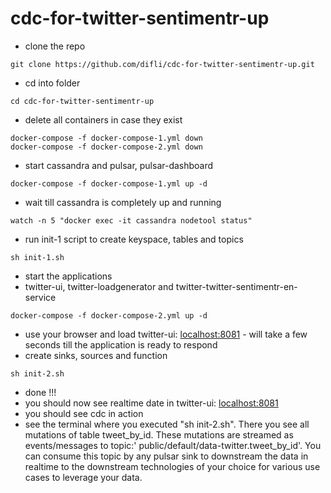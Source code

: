 # cdc-for-twitter-sentimentr-up
- clone the repo
```
git clone https://github.com/difli/cdc-for-twitter-sentimentr-up.git
```
- cd into folder
```
cd cdc-for-twitter-sentimentr-up
```
- delete all containers in case they exist
```
docker-compose -f docker-compose-1.yml down
docker-compose -f docker-compose-2.yml down
```
- start cassandra and pulsar, pulsar-dashboard
```
docker-compose -f docker-compose-1.yml up -d
```
- wait till cassandra is completely up and running
```
watch -n 5 "docker exec -it cassandra nodetool status"
```
- run init-1 script to create keyspace, tables and topics
```
sh init-1.sh
```
- start the applications
- twitter-ui, twitter-loadgenerator and twitter-twitter-sentimentr-en-service
```
docker-compose -f docker-compose-2.yml up -d
```
- use your browser and load twitter-ui: [localhost:8081](http://localhost:8081) - will take a few seconds till the application is ready to respond
- create sinks, sources and function
```
sh init-2.sh
```
- done !!!
- you should now see realtime date in twitter-ui: [localhost:8081](http://localhost:8081)
- you should see cdc in action
- see the terminal where you executed "sh init-2.sh". There you see all mutations of table tweet_by_id. These mutations are streamed as events/messages to topic:' public/default/data-twitter.tweet_by_id'. You can consume this topic by any pulsar sink to downstream the data in realtime to the downstream technologies of your choice for various use cases to leverage your data.
